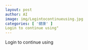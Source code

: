```yaml
---
layout: post
author: AI
image: img/Logintocontinueusing.jpg
categories: [ '健康' ]
Login to continue using"
---
```

Login to continue using